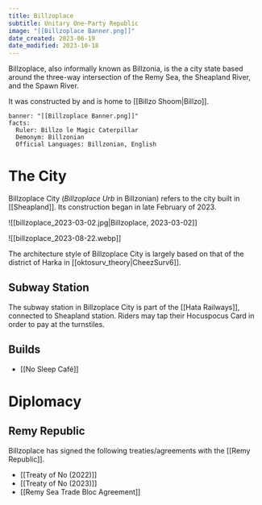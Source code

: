 ```yaml
---
title: Billzoplace
subtitle: Unitary One-Party Republic
image: "[[Billzoplace Banner.png]]"
date_created: 2023-06-19
date_modified: 2023-10-18
---
```


Billzoplace, also informally known as Billzonia, is the a city state based around the three-way intersection of the Remy Sea, the Sheapland River, and the Spawn River.

It was constructed by and is home to [[Billzo Shoom|Billzo]].

```infobox-nation
banner: "[[Billzoplace Banner.png]]"
facts:
  Ruler: Billzo le Magic Caterpillar
  Demonym: Billzonian
  Official Languages: Billzonian, English
```

# The City

Billzoplace City (*Billzoplace Urb* in Billzonian) refers to the city built in [[Sheapland]]. Its construction began in late February of 2023.

![[billzoplace_2023-03-02.jpg|Billzoplace, 2023-03-02]]

![[billzoplace_2023-08-22.webp]]

The architecture style of Billzoplace City is largely based on that of the district of Harka in [[oktosurv_theory|CheezSurv6]].

## Subway Station

The subway station in Billzoplace City is part of the [[Hata Railways]], connected to Sheapland station. Riders may tap their Hocuspocus Card in order to pay at the turnstiles.

## Builds

- [[No Sleep Café]]

# Diplomacy

## Remy Republic

Billzoplace has signed the following treaties/agreements with the [[Remy Republic]].
- [[Treaty of No (2022)]]
- [[Treaty of No (2023)]]
- [[Remy Sea Trade Bloc Agreement]]